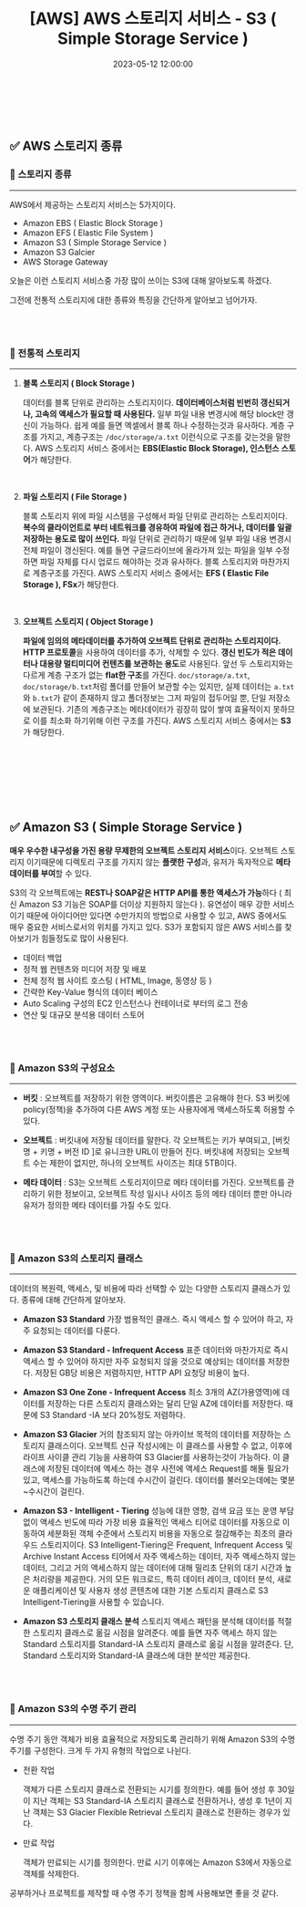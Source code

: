 ﻿---
permalink: /aws-storage-service/
title: "[AWS] AWS 스토리지 서비스 - S3 ( Simple Storage Service )"
date: 2023-05-12 12:00:00
toc: true
toc_sticky: true
toc_label: "AWS 스토리지 서비스 - S3 ( Simple Storage Service )"
categories:
- AWS
tags:
- 카카오 클라우드 스쿨
- AWS
- S3
---
<br><br>



## ✅ AWS 스토리지 종류

### 📌 스토리지 종류
<hr>

AWS에서 제공하는 스토리지 서비스는 5가지이다. 

- Amazon EBS ( Elastic Block Storage )
- Amazon EFS ( Elastic File System )
- Amazon S3 ( Simple Storage Service )
- Amazon S3 Galcier
- AWS Storage Gateway

오늘은 이런 스토리지 서비스중 가장 많이 쓰이는 S3에 대해 알아보도록 하겠다.

그전에 전통적 스토리지에 대한 종류와 특징을 간단하게 알아보고 넘어가자.

<br><Br>

### 📌 전통적 스토리지
<hr>

1. **블록 스토리지 ( Block Storage )**

	데이터를 블록 단위로 관리하는 스토리지이다. **데이터베이스처럼 빈번히 갱신되거나, 고속의 액세스가 필요할 때 사용된다.** 일부 파일 내용 변경시에 해당 block만 갱신이 가능하다. 쉽게 예를 들면 엑셀에서 블록 하나 수정하는것과 유사하다. 계층 구조를 가지고, 계층구조는 `/doc/storage/a.txt` 이런식으로 구조를 갖는것을 말한다. AWS 스토리지 서비스 중에서는 **EBS(Elastic Block Storage), 인스턴스 스토어**가 해당한다.

<br>

 
2. **파일 스토리지 ( File Storage )**

	블록 스토리지 위에 파일 시스템을 구성해서 파일 단위로 관리하는 스토리지이다. **복수의 클라이언트로 부터 네트워크를 경유하여 파일에 접근 하거나, 데이터를 일괄 저장하는 용도로 많이 쓰인다.** 파일 단위로 관리하기 때문에 일부 파일 내용 변경시 전체 파일이 갱신된다. 예를 들면 구글드라이브에 올라가져 있는 파일을 일부 수정하면 파일 자체를 다시 업로드 해야하는 것과 유사하다. 블록 스토리지와 마찬가지로 계층구조를 가진다. AWS 스토리지 서비스 중에서는 **EFS ( Elastic File Storage ), FSx**가 해당한다.

<br>


3. **오브젝트 스토리지 ( Object Storage )**

	**파일에 임의의 메타데이터를 추가하여 오브젝트 단위로 관리하는 스토리지이다.** **HTTP 프로토콜**을 사용하여 데이터를 추가, 삭제할 수 있다. **갱신 빈도가 적은 데이터나 대용량 멀티미디어 컨텐츠를 보관하는 용도**로 사용된다. 앞선 두 스토리지와는 다르게 계층 구조가 없는 **flat한 구조**를 가진다. `doc/storage/a.txt`, `doc/storage/b.txt`처럼 폴더를 만들어 보관할 수는 있지만, 실제 데이터는 `a.txt`와 `b.txt`가 같이 존재하지 않고 폴더정보는 그저 파일의 접두어일 뿐, 단일 저장소에 보관된다. 기존의 계층구조는 메타데이터가 굉장히 많이 쌓여 효율적이지 못하므로 이를 최소화 하기위해 이런 구조를 가진다. AWS 스토리지 서비스 중에서는 **S3**가 해당한다.

<br><br><Br><Br><br><Br>

## ✅ Amazon S3 ( Simple Storage Service )

**매우 우수한 내구성을 가진 용량 무제한의 오브젝트 스토리지 서비스**이다. 오브젝트 스토리지 이기때문에 디렉토리 구조를 가지지 않는 **플랫한 구성**과, 유저가 독자적으로 **메타 데이터를 부여**할 수 있다.

S3의 각 오브젝트에는 **REST나 SOAP같은 HTTP API를 통한 액세스가 가능**하다 ( 최신 Amazon S3 기능은 SOAP를 더이상 지원하지 않는다 ). 유연성이 매우 강한 서비스이기 때문에 아이디어만 있다면 수만가지의 방법으로 사용할 수 있고, AWS 중에서도 매우 중요한 서비스로서의 위치를 가지고 있다. S3가 포함되지 않은 AWS 서비스를 찾아보기가 힘들정도로 많이 사용된다.

- 데이터 백업
- 정적 웹 컨텐츠와 미디어 저장 및 배포
- 전체 정적 웹 사이트 호스팅 ( HTML, Image, 동영상 등 )
- 간략한 Key-Value 형식의 데이터 베이스
- Auto Scaling 구성의 EC2 인스턴스나 컨테이너로 부터의 로그 전송
- 연산 및 대규모 분석용 데이터 스토어


<br><Br>

### 📌 Amazon S3의 구성요소
<hr>

- **버킷** : 오브젝트를 저장하기 위한 영역이다. 버킷이름은 고유해야 한다. S3 버킷에 policy(정책)을 추가하여 다른 AWS 계정 또는 사용자에게 액세스하도록 허용할 수 있다.

- **오브젝트** : 버킷내에 저장될 데이터를 말한다. 각 오브젝트는 키가 부여되고, [버킷명 + 키명 + 버전 ID ]로 유니크한 URL이 만들어 진다. 버킷내에 저장되는 오브젝트 수는 제한이 없지만, 하나의 오브젝트 사이즈는 최대 5TB이다.

- **메타 데이터** : S3는 오브젝트 스토리지이므로 메타 데이터를 가진다. 오브젝트를 관리하기 위한 정보이고, 오브젝트 작성 일시나 사이즈 등의 메타 데이터 뿐만 아니라 유저가 정의한 메타 데이터를 가질 수도 있다.


<br><Br>

### 📌 Amazon S3의 스토리지 클래스
<hr>

데이터의 복원력, 액세스, 및 비용에 따라 선택할 수 있는 다양한 스토리지 클래스가 있다. 종류에 대해 간단하게 알아보자.

- **Amazon S3 Standard**
	가장 범용적인 클래스. 즉시 액세스 할 수 있어야 하고, 자주 요청되는 데이터를 다룬다.

- **Amazon S3 Standard - Infrequent Access**
	표준 데이터와 마찬가지로 즉시 액세스 할 수 있어야 하지만 자주 요청되지 않을 것으로 예상되는 데이터를 저장한다. 저장된 GB당 비용은 저렴하지만, HTTP API 요청당 비용이 높다.

- **Amazon S3 One Zone - Infrequent Access**
	최소 3개의 AZ(가용영역)에 데이터를 저장하는 다른 스토리지 클래스와는 달리 단일 AZ에 데이터를 저장한다. 때문에 S3 Standard -IA 보다 20%정도 저렴하다.

- **Amazon S3 Glacier**
	거의 참조되지 않는 아카이브 목적의 데이터를 저장하는 스토리지 클래스이다. 오브젝트 신규 작성시에는 이 클래스를 사용할 수 없고, 이후에  라이프 사이클 관리 기능을 사용하여 S3 Glacier를 사용하는것이 가능하다. 이 클래스에 저장된 데이터에 엑세스 하는 경우 사전에 액세스 Request를 해둘 필요가 있고, 액세스를 가능하도록 하는데 수시간이 걸린다. 데이터를 불러오는데에는 몇분~수시간이 걸린다.

- **Amazon S3 - Intelligent - Tiering**
	성능에 대한 영향, 검색 요금 또는 운영 부담 없이 액세스 빈도에 따라 가장 비용 효율적인 액세스 티어로 데이터를 자동으로 이동하여 세분화된 객체 수준에서 스토리지 비용을 자동으로 절감해주는 최초의 클라우드 스토리지이다. S3 Intelligent-Tiering은 Frequent, Infrequent Access 및 Archive Instant Access 티어에서 자주 액세스하는 데이터, 자주 액세스하지 않는 데이터, 그리고 거의 액세스하지 않는 데이터에 대해 밀리초 단위의 대기 시간과 높은 처리량을 제공한다. 거의 모든 워크로드, 특히 데이터 레이크, 데이터 분석, 새로운 애플리케이션 및 사용자 생성 콘텐츠에 대한 기본 스토리지 클래스로 S3 Intelligent-Tiering을 사용할 수 있습니다.

- **Amazon S3 스토리지 클래스 분석**
	스토리지 액세스 패턴을 분석해 데이터를 적절한 스토리지 클래스로 옮길 시점을 알려준다. 예를 들면 자주 액세스 하지 않는 Standard 스토리지를 Standard-IA 스토리지 클래스로 옮길 시점을 알려준다. 단, Standard 스토리지와 Standard-IA 클래스에 대한 분석만 제공한다.



<br><Br>

### 📌 Amazon S3의 수명 주기 관리
<hr>

수명 주기 동안 객체가 비용 효율적으로 저장되도록 관리하기 위해 Amazon S3의 수명 주기를 구성한다. 크게 두 가지 유형의 작업으로 나뉜다.

- 전환 작업

	객체가 다른 스토리지 클래스로 전환되는 시기를 정의한다. 예를 들어 생성 후 30일이 지난 객체는 S3 Standard-IA 스토리지 클래스로 전환하거나, 생성 후 1년이 지난 객체는 S3 Glacier Flexible Retrieval 스토리지 클래스로 전환하는 경우가 있다.

- 만료 작업

	객체가 만료되는 시기를 정의한다. 만료 시기 이후에는 Amazon S3에서 자동으로 객체를 삭제한다.


공부하거나 프로젝트를 제작할 때 수명 주기 정책을 함께 사용해보면 좋을 것 같다.
